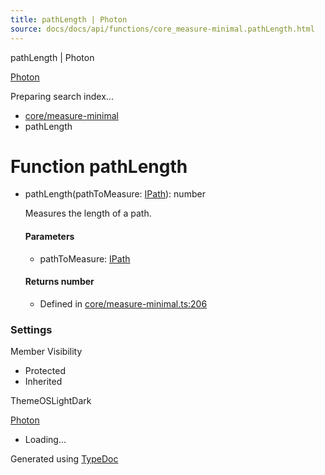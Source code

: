 ```yaml
---
title: pathLength | Photon
source: docs/docs/api/functions/core_measure-minimal.pathLength.html
---
```


pathLength | Photon

[Photon](../index.md)




Preparing search index...

* [core/measure-minimal](../modules/core_measure-minimal.md)
* pathLength

# Function pathLength

* pathLength(pathToMeasure: [IPath](../interfaces/core_schema.IPath.md)): number

  Measures the length of a path.

  #### Parameters

  + pathToMeasure: [IPath](../interfaces/core_schema.IPath.md)

  #### Returns number

  + Defined in [core/measure-minimal.ts:206](https://github.com/mwhite454/photon/blob/main/packages/photon/src/core/measure-minimal.ts#L206)

### Settings

Member Visibility

* Protected
* Inherited

ThemeOSLightDark

[Photon](../index.md)

* Loading...

Generated using [TypeDoc](https://typedoc.org/)
